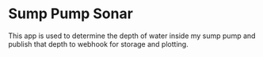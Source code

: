 # Sump Pump Sonar
This app is used to determine the depth of water inside my sump pump and publish that depth to webhook for storage and plotting.
